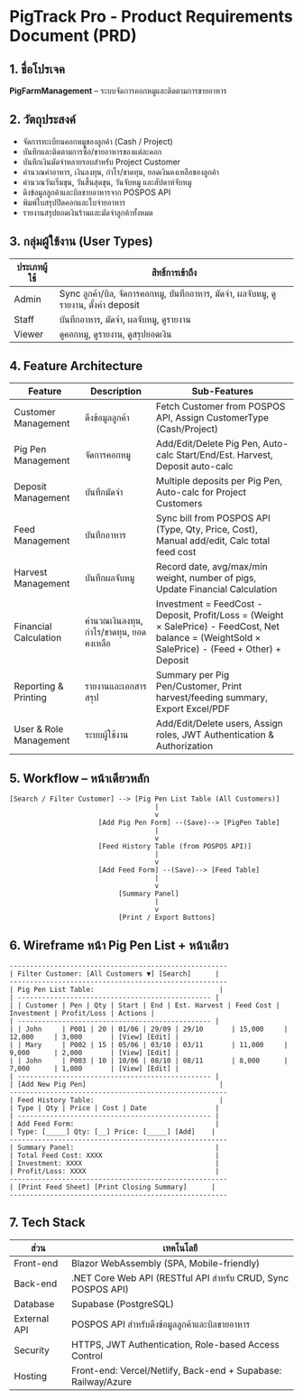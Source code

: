 # PigTrack Pro - Product Requirements Document (PRD)

## 1. ชื่อโปรเจค

**PigFarmManagement** – ระบบจัดการคอกหมูและติดตามการขายอาหาร

## 2. วัตถุประสงค์

* จัดการทะเบียนคอกหมูของลูกค้า (Cash / Project)
* บันทึกและติดตามการซื้อ/ขายอาหารของแต่ละคอก
* บันทึกเงินมัดจำหลายรอบสำหรับ Project Customer
* คำนวณค่าอาหาร, เงินลงทุน, กำไร/ขาดทุน, ยอดเงินคงเหลือของลูกค้า
* คำนวณวันเริ่มขุน, วันสิ้นสุดขุน, วันจับหมู และสัปดาห์จับหมู
* ดึงข้อมูลลูกค้าและบิลขายอาหารจาก POSPOS API
* พิมพ์ใบสรุปปิดคอกและใบจ่ายอาหาร
* รายงานสรุปยอดเงินร้านและมัดจำลูกค้าทั้งหมด

## 3. กลุ่มผู้ใช้งาน (User Types)

| ประเภทผู้ใช้ | สิทธิ์การเข้าถึง                                                                       |
| ------------ | -------------------------------------------------------------------------------------- |
| Admin        | Sync ลูกค้า/บิล, จัดการคอกหมู, บันทึกอาหาร, มัดจำ, ผลจับหมู, ดูรายงาน, ตั้งค่า deposit |
| Staff        | บันทึกอาหาร, มัดจำ, ผลจับหมู, ดูรายงาน                                                 |
| Viewer       | ดูคอกหมู, ดูรายงาน, ดูสรุปยอดเงิน                                                      |

## 4. Feature Architecture

| Feature                | Description                             | Sub-Features                                                                                                                                      |
| ---------------------- | --------------------------------------- | ------------------------------------------------------------------------------------------------------------------------------------------------- |
| Customer Management    | ดึงข้อมูลลูกค้า                         | Fetch Customer from POSPOS API, Assign CustomerType (Cash/Project)                                                                                |
| Pig Pen Management     | จัดการคอกหมู                            | Add/Edit/Delete Pig Pen, Auto-calc Start/End/Est. Harvest, Deposit auto-calc                                                                      |
| Deposit Management     | บันทึกมัดจำ                             | Multiple deposits per Pig Pen, Auto-calc for Project Customers                                                                                    |
| Feed Management        | บันทึกอาหาร                             | Sync bill from POSPOS API (Type, Qty, Price, Cost), Manual add/edit, Calc total feed cost                                                         |
| Harvest Management     | บันทึกผลจับหมู                          | Record date, avg/max/min weight, number of pigs, Update Financial Calculation                                                                     |
| Financial Calculation  | คำนวณเงินลงทุน, กำไร/ขาดทุน, ยอดคงเหลือ | Investment = FeedCost - Deposit, Profit/Loss = (Weight × SalePrice) - FeedCost, Net balance = (WeightSold × SalePrice) - (Feed + Other) + Deposit |
| Reporting & Printing   | รายงานและเอกสารสรุป                     | Summary per Pig Pen/Customer, Print harvest/feeding summary, Export Excel/PDF                                                                     |
| User & Role Management | ระบบผู้ใช้งาน                           | Add/Edit/Delete users, Assign roles, JWT Authentication & Authorization                                                                           |

## 5. Workflow – หน้าเดียวหลัก

```
[Search / Filter Customer] --> [Pig Pen List Table (All Customers)]
                                    |
                                    v
                      [Add Pig Pen Form] --(Save)--> [PigPen Table]
                                    |
                                    v
                      [Feed History Table (from POSPOS API)]
                                    |
                                    v
                      [Add Feed Form] --(Save)--> [Feed Table]
                                    |
                                    v
                           [Summary Panel]
                                    |
                                    v
                           [Print / Export Buttons]
```

## 6. Wireframe หน้า Pig Pen List + หน้าเดียว

```
------------------------------------------------------
| Filter Customer: [All Customers ▼] [Search]      |
------------------------------------------------------
| Pig Pen List Table:                               |
| ------------------------------------------------ |
| | Customer | Pen | Qty | Start | End | Est. Harvest | Feed Cost | Investment | Profit/Loss | Actions |
| ------------------------------------------------ |
| | John     | P001 | 20 | 01/06 | 29/09 | 29/10       | 15,000     | 12,000     | 3,000       | [View] [Edit] |
| | Mary     | P002 | 15 | 05/06 | 03/10 | 03/11       | 11,000     | 9,000      | 2,000       | [View] [Edit] |
| | John     | P003 | 10 | 10/06 | 08/10 | 08/11       | 8,000      | 7,000      | 1,000       | [View] [Edit] |
| ------------------------------------------------ |
| [Add New Pig Pen]                                 |
------------------------------------------------------
| Feed History Table:                               |
| Type | Qty | Price | Cost | Date                 |
| ------------------------------------------------ |
| Add Feed Form:                                   |
| Type: [_____] Qty: [__] Price: [_____] [Add]    |
------------------------------------------------------
| Summary Panel:                                   |
| Total Feed Cost: XXXX                            |
| Investment: XXXX                                 |
| Profit/Loss: XXXX                                |
------------------------------------------------------
| [Print Feed Sheet] [Print Closing Summary]      |
------------------------------------------------------
```

## 7. Tech Stack

| ส่วน         | เทคโนโลยี                                                     |
| ------------ | ------------------------------------------------------------- |
| Front-end    | Blazor WebAssembly (SPA, Mobile-friendly)                     |
| Back-end     | .NET Core Web API (RESTful API สำหรับ CRUD, Sync POSPOS API)  |
| Database     | Supabase (PostgreSQL)                                         |
| External API | POSPOS API สำหรับดึงข้อมูลลูกค้าและบิลขายอาหาร                |
| Security     | HTTPS, JWT Authentication, Role-based Access Control          |
| Hosting      | Front-end: Vercel/Netlify, Back-end + Supabase: Railway/Azure |
